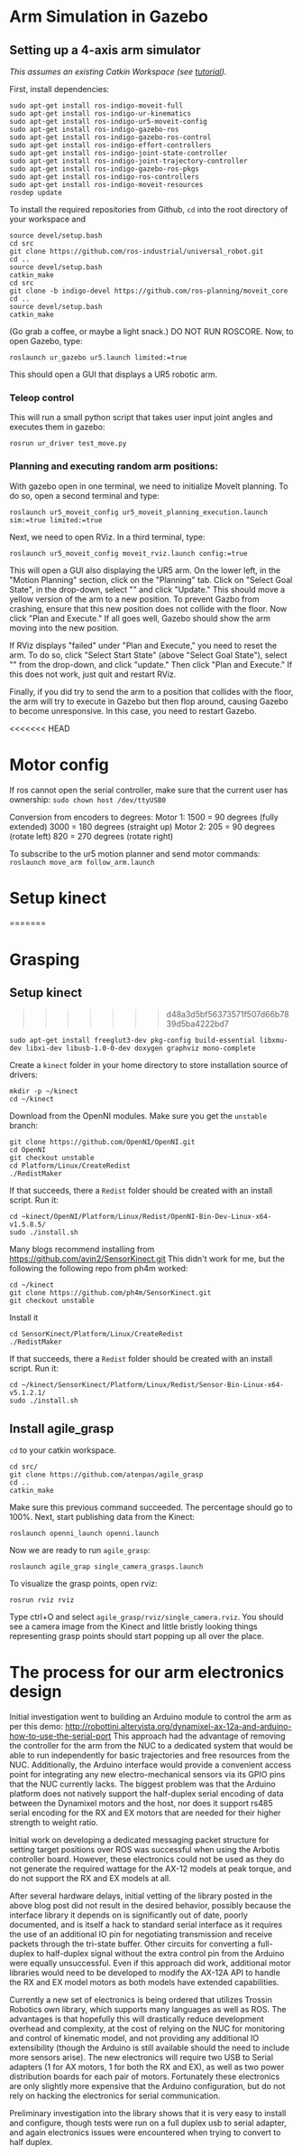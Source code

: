 # Arm Simulation in Gazebo

## Setting up a 4-axis arm simulator

*This assumes an existing Catkin Workspace (see [tutorial](http://wiki.ros.org/catkin/Tutorials/create_a_workspace)).*

First, install dependencies:
```
sudo apt-get install ros-indigo-moveit-full
sudo apt-get install ros-indigo-ur-kinematics
sudo apt-get install ros-indigo-ur5-moveit-config
sudo apt-get install ros-indigo-gazebo-ros
sudo apt-get install ros-indigo-gazebo-ros-control
sudo apt-get install ros-indigo-effort-controllers
sudo apt-get install ros-indigo-joint-state-controller
sudo apt-get install ros-indigo-joint-trajectory-controller
sudo apt-get install ros-indigo-gazebo-ros-pkgs
sudo apt-get install ros-indigo-ros-controllers
sudo apt-get install ros-indigo-moveit-resources
rosdep update
```

To install the required repositories from Github, `cd` into the root directory of your workspace and

```
source devel/setup.bash
cd src
git clone https://github.com/ros-industrial/universal_robot.git
cd ..
source devel/setup.bash
catkin_make
cd src
git clone -b indigo-devel https://github.com/ros-planning/moveit_core
cd ..
source devel/setup.bash
catkin_make
```

(Go grab a coffee, or maybe a light snack.) DO NOT RUN ROSCORE. Now, to open Gazebo, type:

`roslaunch ur_gazebo ur5.launch limited:=true`

This should open a GUI that displays a UR5 robotic arm.

### Teleop control

This will run a small python script that takes user input joint angles and executes them in gazebo:

`rosrun ur_driver test_move.py`


### Planning and executing random arm positions:
With gazebo open in one terminal, we need to initialize MoveIt planning. To do so, open a second terminal and type:

`roslaunch ur5_moveit_config ur5_moveit_planning_execution.launch sim:=true limited:=true`

Next, we need to open RViz. In a third terminal, type:

`roslaunch ur5_moveit_config moveit_rviz.launch config:=true`

This will open a GUI also displaying the UR5 arm. On the lower left, in the "Motion Planning" section, click on the "Planning" tab. Click on "Select Goal State", in the drop-down, select "<random valid>" and click "Update." This should move a yellow version of the arm to a new position. To prevent Gazbo from crashing, ensure that this new position does not collide with the floor. Now click "Plan and Execute." If all goes well, Gazebo should show the arm moving into the new position.

If RViz displays "failed" under "Plan and Execute," you need to reset the arm. To do so, click "Select Start State" (above "Select Goal State"), select "<same as goal>" from the drop-down, and click "update." Then click "Plan and Execute." If this does not work, just quit and restart RViz.

Finally, if you did try to send the arm to a position that collides with the floor, the arm will try to execute in Gazebo but then flop around, causing Gazebo to become unresponsive. In this case, you need to restart Gazebo.

<<<<<<< HEAD
# Motor config
If ros cannot open the serial controller, make sure that the current user has ownership:
`sudo chown host /dev/ttyUSB0`

Conversion from encoders to degrees:
Motor 1: 
  1500 = 90 degrees (fully extended)
  3000 = 180 degrees (straight up)
Motor 2: 
  205 = 90 degrees (rotate left)
  820 = 270 degrees (rotate right)

To subscribe to the ur5 motion planner and send motor commands:
`roslaunch move_arm follow_arm.launch`


# Setup kinect

=======
# Grasping
## Setup kinect
>>>>>>> d48a3d5bf56373571f507d66b7839d5ba4222bd7
```
sudo apt-get install freeglut3-dev pkg-config build-essential libxmu-dev libxi-dev libusb-1.0-0-dev doxygen graphviz mono-complete
```
Create a `kinect` folder in your home directory to store installation source of drivers:
```
mkdir -p ~/kinect
cd ~/kinect
```
Download from the OpenNI modules. Make sure you get the `unstable` branch:
```
git clone https://github.com/OpenNI/OpenNI.git
cd OpenNI
git checkout unstable
cd Platform/Linux/CreateRedist
./RedistMaker
```
If that succeeds, there a `Redist` folder should be created with an install script. Run it:
```
cd ~kinect/OpenNI/Platform/Linux/Redist/OpenNI-Bin-Dev-Linux-x64-v1.5.8.5/
sudo ./install.sh
```
Many blogs recommend installing from https://github.com/avin2/SensorKinect.git
This didn't work for me, but the following the following repo from ph4m worked:
```
cd ~/kinect
git clone https://github.com/ph4m/SensorKinect.git
git checkout unstable
```
Install it
```
cd SensorKinect/Platform/Linux/CreateRedist
./RedistMaker
```
If that succeeds, there a `Redist` folder should be created with an install script. Run it:
```
cd ~/kinect/SensorKinect/Platform/Linux/Redist/Sensor-Bin-Linux-x64-v5.1.2.1/
sudo ./install.sh
```
## Install agile_grasp
`cd` to your catkin workspace.
```
cd src/
git clone https://github.com/atenpas/agile_grasp
cd ..
catkin_make
```
Make sure this previous command succeeded. The percentage should go to 100%.
Next, start publishing data from the Kinect:
```
roslaunch openni_launch openni.launch
```
Now we are ready to run `agile_grasp`:
```
roslaunch agile_grap single_camera_grasps.launch
```
To visualize the grasp points, open rviz:
```
rosrun rviz rviz
```
Type ctrl+O and select `agile_grasp/rviz/single_camera.rviz`.
You should see a camera image from the Kinect and little bristly looking things representing grasp points should start popping up all over the place.

# The process for our arm electronics design

Initial investigation went to building an Arduino module to control the arm as per this demo: http://robottini.altervista.org/dynamixel-ax-12a-and-arduino-how-to-use-the-serial-port
This approach had the advantage of removing the controller for the arm from the NUC to a dedicated system that would be able to run independently for basic trajectories and free resources from the NUC. Additionally, the Arduino interface would provide a convenient access point for integrating any new electro-mechanical sensors via its GPIO pins that the NUC currently lacks. The biggest problem was that the Arduino platform does not natively support the half-duplex serial encoding of data between the Dynamixel motors and the host, nor does it support rs485 serial encoding for the RX and EX motors that are needed for their higher strength to weight ratio.

Initial work on developing a dedicated messaging packet structure for setting target positions over ROS was successful when using the Arbotis controller board. However, these electronics could not be used as they do not generate the required wattage for the AX-12 models at peak torque, and do not support the RX and EX models at all.

After several hardware delays, initial vetting of the library posted in the above blog post did not result in the desired behavior, possibly because the interface library it depends on is significantly out of date, poorly documented, and is itself a hack to standard serial interface as it requires the use of an additional IO pin for negotiating transmission and receive packets through the tri-state buffer. Other circuits for converting a full-duplex to half-duplex signal without the extra control pin from the Arduino were equally unsuccessful. Even if this approach did work, additional motor libraries would need to be developed to modify the AX-12A API to handle the RX and EX model motors as both models have extended capabilities.

Currently a new set of electronics is being ordered that utilizes Trossin Robotics own library, which supports many languages as well as ROS. The advantages is that hopefully this will drastically reduce development overhead and complexity, at the cost of relying on the NUC for monitoring and control of kinematic model, and not providing any additional IO extensibility (though the Arduino is still available should the need to include more sensors arise). The new electronics will require two USB to Serial adapters (1 for AX motors, 1 for both the RX and EX), as well as two power distribution boards for each pair of motors. Fortunately these electronics are only slightly more expensive that the Arduino configuration, but do not rely on hacking the electronics for serial communication.

Preliminary investigation into the library shows that it is very easy to install and configure, though tests were run on a full duplex usb to serial adapter, and again electronics issues were encountered when trying to convert to half duplex.
